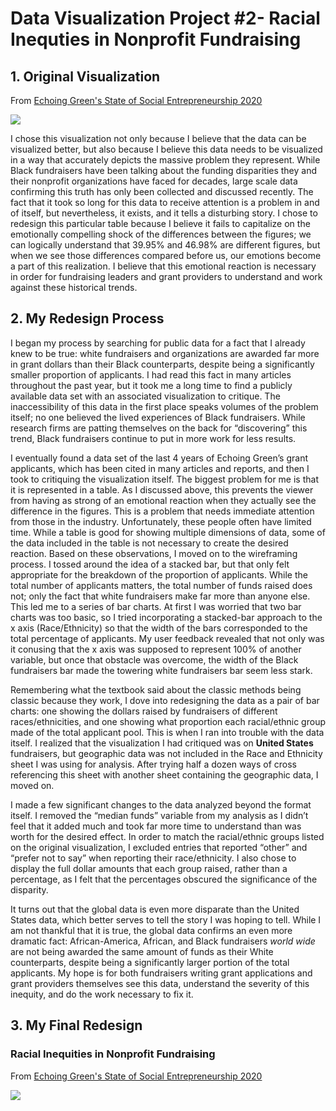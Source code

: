 # Data Visualization Project #2- Racial Inequties in Nonprofit Fundraising
## 1. Original Visualization
From [Echoing Green's State of Social Entrepreneurship 2020](https://echoinggreen.org/news/state-of-social-entrepreneurship-2020/)
<div class='tableauPlaceholder' id='viz1605479164405' style='position: relative'><noscript><a href='#'><img alt=' ' src='https:&#47;&#47;public.tableau.com&#47;static&#47;images&#47;20&#47;2020-SSE&#47;BarriersToCapital&#47;1_rss.png' style='border: none' /></a></noscript><object class='tableauViz'  style='display:none;'><param name='host_url' value='https%3A%2F%2Fpublic.tableau.com%2F' /> <param name='embed_code_version' value='3' /> <param name='site_root' value='' /><param name='name' value='2020-SSE&#47;BarriersToCapital' /><param name='tabs' value='no' /><param name='toolbar' value='yes' /><param name='static_image' value='https:&#47;&#47;public.tableau.com&#47;static&#47;images&#47;20&#47;2020-SSE&#47;BarriersToCapital&#47;1.png' /> <param name='animate_transition' value='yes' /><param name='display_static_image' value='yes' /><param name='display_spinner' value='yes' /><param name='display_overlay' value='yes' /><param name='display_count' value='yes' /></object></div>


I chose this visualization not only because I believe that the data can be visualized better, but also because I believe this data needs to be visualized in a way that accurately depicts the massive problem they represent. While Black fundraisers have been talking about the funding disparities they and their nonprofit organizations have faced for decades, large scale data confirming this truth has only been collected and discussed recently. The fact that it took so long for this data to receive attention is a problem in and of itself, but nevertheless, it exists, and it tells a disturbing story. I chose to redesign this particular table because I believe it fails to capitalize on the emotionally compelling shock of the differences between the figures; we can logically understand that 39.95% and 46.98% are different figures, but when we see those differences compared before us, our emotions become a part of this realization. I believe that this emotional reaction is necessary in order for fundraising leaders and grant providers to understand and work against these historical trends.

## 2. My Redesign Process
I began my process by searching for public data for a fact that I already knew to be true: white fundraisers and organizations are awarded far more in grant dollars than their Black counterparts, despite being a significantly smaller proportion of applicants. I had read this fact in many articles throughout the past year, but it took me a long time to find a publicly available data set with an associated visualization to critique. The inaccessibility of this data in the first place speaks volumes of the problem itself; no one believed the lived experiences of Black fundraisers. While research firms are patting themselves on the back for “discovering” this trend, Black fundraisers continue to put in more work for less results.


I eventually found a data set of the last 4 years of Echoing Green’s grant applicants, which has been cited in many articles and reports, and then I took to critiquing the visualization itself. The biggest problem for me is that it is represented in a table. As I discussed above, this prevents the viewer from having as strong of an emotional reaction when they actually see the difference in the figures. This is a problem that needs immediate attention from those in the industry. Unfortunately, these people often have limited time. While a table is good for showing multiple dimensions of data, some of the data included in the table is not necessary to create the desired reaction. 
Based on these observations, I moved on to the wireframing process. I tossed around the idea of a stacked bar, but that only felt appropriate for the breakdown of the proportion of applicants. While the total number of applicants matters, the total number of funds raised does not; only the fact that white fundraisers make far more than anyone else. This led me to a series of bar charts. At first I was worried that two bar charts was too basic, so I tried incorporating a stacked-bar approach to the x axis (Race/Ethnicity) so that the width of the bars corresponded to the total percentage of applicants. My user feedback revealed that not only was it conusing that the x axis was supposed to represent 100% of another variable, but once that obstacle was overcome, the width of the Black fundraisers bar made the towering white fundraisers bar seem less stark.


Remembering what the textbook said about the classic methods being classic because they work, I dove into redesigning the data as a pair of bar charts: one showing the dollars raised by fundraisers of different races/ethnicities, and one showing what proportion each racial/ethnic group made of the total applicant pool. This is when I ran into trouble with the data itself. I realized that the visualization I had critiqued was on **United States** fundraisers, but geographic data was not included in the Race and Ethnicity sheet I was using for analysis. After trying half a dozen ways of cross referencing this sheet with another sheet containing the geographic data, I moved on. 


I made a few significant changes to the data analyzed beyond the format itself. I removed the “median funds” variable from my analysis as I didn’t feel that it added much and took far more time to understand than was worth for the desired effect. In order to match the racial/ethnic groups listed on the original visualization, I excluded entries that reported “other” and “prefer not to say” when reporting their race/ethnicity. I also chose to display the full dollar amounts that each group raised, rather than a percentage, as I felt that the percentages obscured the significance of the disparity.


It turns out that the global data is even more disparate than the United States data, which better serves to tell the story I was hoping to tell. While I am not thankful that it is true, the global data confirms an even more dramatic fact: African-America, African, and Black fundraisers *world wide* are not being awarded the same amount of funds as their White counterparts, despite being a significantly larger portion of the total applicants. My hope is for both fundraisers writing grant applications and grant providers themselves see this data, understand the severity of this inequity, and do the work necessary to fix it.


## 3. My Final Redesign
### Racial Inequities in Nonprofit Fundraising
From [Echoing Green's State of Social Entrepreneurship 2020](https://echoinggreen.org/news/state-of-social-entrepreneurship-2020/)
<div class='tableauPlaceholder' id='viz1605481521779' style='position: relative'><noscript><a href='#'><img alt=' ' src='https:&#47;&#47;public.tableau.com&#47;static&#47;images&#47;Fu&#47;FundraisingInequity_StandardView_Smaller_Final&#47;Dashboard1&#47;1_rss.png' style='border: none' /></a></noscript><object class='tableauViz'  style='display:none;'><param name='host_url' value='https%3A%2F%2Fpublic.tableau.com%2F' /> <param name='embed_code_version' value='3' /> <param name='site_root' value='' /><param name='name' value='FundraisingInequity_StandardView_Smaller_Final&#47;Dashboard1' /><param name='tabs' value='no' /><param name='toolbar' value='yes' /><param name='static_image' value='https:&#47;&#47;public.tableau.com&#47;static&#47;images&#47;Fu&#47;FundraisingInequity_StandardView_Smaller_Final&#47;Dashboard1&#47;1.png' /> <param name='animate_transition' value='yes' /><param name='display_static_image' value='yes' /><param name='display_spinner' value='yes' /><param name='display_overlay' value='yes' /><param name='display_count' value='yes' /><param name='language' value='en' /></object></div>                <script type='text/javascript'>                    var divElement = document.getElementById('viz1605481521779');                    var vizElement = divElement.getElementsByTagName('object')[0];                    if ( divElement.offsetWidth > 800 ) { vizElement.style.width='1000px';vizElement.style.height='1427px';} else if ( divElement.offsetWidth > 500 ) { vizElement.style.width='1000px';vizElement.style.height='1427px';} else { vizElement.style.width='100%';vizElement.style.height='727px';}                     var scriptElement = document.createElement('script');                    scriptElement.src = 'https://public.tableau.com/javascripts/api/viz_v1.js';                    vizElement.parentNode.insertBefore(scriptElement, vizElement);                </script>

